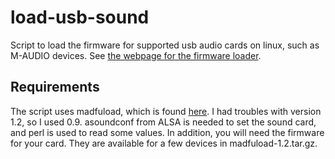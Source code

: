 load-usb-sound
==============

Script to load the firmware for supported usb audio cards on linux, such as M-AUDIO devices. See [the webpage for the firmware loader](http://usb-midi-fw.sourceforge.net/).

Requirements
------------

The script uses madfuload, which is found [here](http://sourceforge.net/projects/usb-midi-fw/files/madfu-firmware/1.2/). I had troubles with version 1.2, so I used 0.9. asoundconf from ALSA is needed to set the sound card, and perl is used to read some values.
In addition, you will need the firmware for your card. They are available for a few devices in madfuload-1.2.tar.gz.
